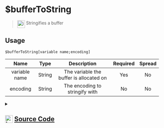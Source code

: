 # $bufferToString
> <img align="top" src="https://upload.wikimedia.org/wikipedia/commons/thumb/e/e4/Infobox_info_icon.svg/160px-Infobox_info_icon.svg.png?20150409153300" alt="image" width="25" height="auto"> Stringifies a buffer
## Usage
```
$bufferToString[variable name;encoding]
```
| Name | Type | Description | Required | Spread
| :---: | :---: | :---: | :---: | :---: |
variable name | String | The variable the buffer is allocated on | Yes | No
encoding | String | The encoding to stringify with | No | No
<details>
<summary>
    
## <img align="top" src="https://cdn4.iconfinder.com/data/icons/iconsimple-logotypes/512/github-512.png" alt="image" width="25" height="auto">  [Source Code](https://github.com/tryforge/ForgeScript-V2/blob/main/src/native/bufferToString.ts)
    
</summary>
    
```ts
import { ArgType, NativeFunction, Return } from "../structures";

export default new NativeFunction({
    name: "$bufferToString",
    version: "1.1.0",
    description: "Stringifies a buffer",
    unwrap: true,
    brackets: true,
    args: [
        {
            name: "variable name",
            description: "The variable the buffer is allocated on",
            type: ArgType.String,
            required: true,
            rest: false
        },
        {
            name: "encoding",
            description: "The encoding to stringify with",
            type: ArgType.String,
            rest: false
        }
    ],
    execute(ctx, [ name, encoding ]) {
        return Return.success(void ctx.getEnvironmentInstance(Buffer, name)?.toString(encoding as BufferEncoding || "utf-8"))
    },
})
```
    
</details>